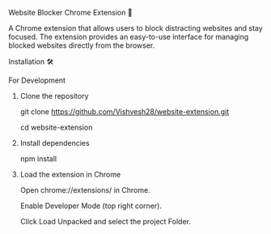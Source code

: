 Website Blocker Chrome Extension 🚀

A Chrome extension that allows users to block distracting websites and stay focused. The extension provides an easy-to-use interface for managing blocked websites directly from the browser.

Installation 🛠️

For Development

1. Clone the repository
   
    git clone https://github.com/Vishvesh28/website-extension.git
   
    cd website-extension
   
3. Install dependencies

    npm install
   
5. Load the extension in Chrome

    Open chrome://extensions/ in Chrome.

    Enable Developer Mode (top right corner).

    Click Load Unpacked and select the project Folder.
